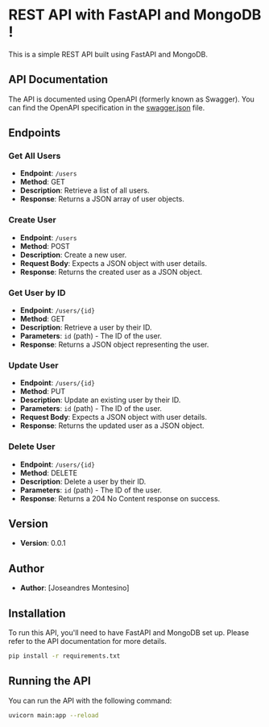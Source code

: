 # REST API with FastAPI and MongoDB !

This is a simple REST API built using FastAPI and MongoDB.

## API Documentation

The API is documented using OpenAPI (formerly known as Swagger). You can find the OpenAPI specification in the [swagger.json](swagger.json) file.

## Endpoints

### Get All Users

- **Endpoint**: `/users`
- **Method**: GET
- **Description**: Retrieve a list of all users.
- **Response**: Returns a JSON array of user objects.

### Create User

- **Endpoint**: `/users`
- **Method**: POST
- **Description**: Create a new user.
- **Request Body**: Expects a JSON object with user details.
- **Response**: Returns the created user as a JSON object.

### Get User by ID

- **Endpoint**: `/users/{id}`
- **Method**: GET
- **Description**: Retrieve a user by their ID.
- **Parameters**: `id` (path) - The ID of the user.
- **Response**: Returns a JSON object representing the user.

### Update User

- **Endpoint**: `/users/{id}`
- **Method**: PUT
- **Description**: Update an existing user by their ID.
- **Parameters**: `id` (path) - The ID of the user.
- **Request Body**: Expects a JSON object with user details.
- **Response**: Returns the updated user as a JSON object.

### Delete User

- **Endpoint**: `/users/{id}`
- **Method**: DELETE
- **Description**: Delete a user by their ID.
- **Parameters**: `id` (path) - The ID of the user.
- **Response**: Returns a 204 No Content response on success.

## Version

- **Version**: 0.0.1

## Author

- **Author**: [Joseandres Montesino]



## Installation

To run this API, you'll need to have FastAPI and MongoDB set up. Please refer to the API documentation for more details.
```bash
pip install -r requirements.txt
```

## Running the API

You can run the API with the following command:

```bash
uvicorn main:app --reload

